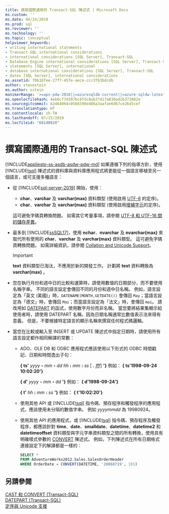 ```yaml
---
title: 撰寫國際通用的 Transact-SQL 陳述式 | Microsoft Docs
ms.custom: ''
ms.date: 04/24/2019
ms.prod: sql
ms.reviewer: ''
ms.technology: ''
ms.topic: conceptual
helpviewer_keywords:
- writing international statements
- Transact-SQL international considerations
- international considerations [SQL Server], Transact-SQL
- Database Engine international considerations [SQL Server], Transact-SQL
- statements [SQL Server], international
- database international considerations [SQL Server], Transact-SQL
- dates [SQL Server], international considerations
ms.assetid: f0b10fee-27f7-45fe-aece-ccc3f63bdcdb
author: stevestein
ms.author: sstein
monikerRange: '>=aps-pdw-2016||=azuresqldb-current||=azure-sqldw-latest||>=sql-server-2016||=sqlallproducts-allversions||>=sql-server-linux-2017||=azuresqldb-mi-current'
ms.openlocfilehash: 4eb6cf7d397bc8fdc8ab37d17e830ad2b373882e
ms.sourcegitcommit: b2464064c0566590e486a3aafae6d67ce2645cef
ms.translationtype: HT
ms.contentlocale: zh-TW
ms.lasthandoff: 07/15/2019
ms.locfileid: "68140820"
---
```

# <a name="write-international-transact-sql-statements"></a>撰寫國際通用的 Transact-SQL 陳述式
[!INCLUDE[appliesto-ss-asdb-asdw-pdw-md](../../includes/appliesto-ss-asdb-asdw-pdw-md.md)]
  如果遵循下列的指導方針，使用 [!INCLUDE[tsql](../../includes/tsql-md.md)] 陳述式的資料庫與資料庫應用程式將更能從一個語言移植至另一個語言，或可支援多種語言：  

-   從 [!INCLUDE[sql-server-2019](../../includes/sssqlv15-md.md)] 開始，使用：
    -   **char**、**varchar** 及 **varchar(max)** 資料類型 (使用啟用 [UTF-8](../../relational-databases/collations/collation-and-unicode-support.md#utf8) 的定序)。
    -   **char**、**varchar** 及 **varchar(max)** 資料類型 (使用啟用[增補字元](../../relational-databases/collations/collation-and-unicode-support.md#Supplementary_Characters)的定序)。      

    這可避免字碼頁轉換問題。 如需其它考量事項，請參閱 [UTF-8 和 UTF-16 間的儲存差異](../../relational-databases/collations/collation-and-unicode-support.md#storage_differences)。  

-   最多到 [!INCLUDE[ssSQL17](../../includes/sssql17-md.md)]，使用 **nchar**、**nvarchar** 及 **nvarchar(max)** 來取代所有使用的 **char**、**varchar** 及 **varchar(max)** 資料類型。 這可避免字碼頁轉換問題。 如需詳細資訊，請參閱 [Collation and Unicode Support](../../relational-databases/collations/collation-and-unicode-support.md)。 
    > [!IMPORTANT]
    > **text** 資料類型已淘汰，不應用於新的開發工作。 計劃將 **text** 資料轉換為 **varchar(max)** 。
  
-   您在執行月份和週中日的比較和運算時，請使用數值的日期部分，而不要使用名稱字串。 不同的語言設定會傳回不同的月份和週中日名稱。 例如，語言設定為「英文 (美國)」時，`DATENAME(MONTH,GETDATE())` 會傳回 `May`；當語言設定為「德文」時，會傳回 `Mai`；而當語言設定為「法文」時，會傳回 `mai`。 請改用如 [DATEPART](../../t-sql/functions/datepart-transact-sql.md) 的函式，使用數字月份而非名稱。 當您要將結果集顯示給使用者時，請使用 DATEPART 名稱，因為日期名稱通常比數值表示法來得有意義。 但是，不要根據特定語言的顯示名稱來撰寫任何程式碼邏輯。  
  
-   當您在比較或輸入至 INSERT 或 UPDATE 陳述式中指定日期時，請使用所有語言設定都作相同解譯的常數：  
  
    -   ADO、OLE DB 和 ODBC 應用程式應該使用以下形式的 ODBC 時間戳記、日期和時間逸出子句：  
  
         **{ ts'** _yyyy_ **-** _mm_ **-** _dd_ _hh_ **:** _mm_ **:** _ss_ [ **.** _fff_] **'}** 例如： **{ ts'1998-09-24 10:02:20'}**  
  
         **{ d'** _yyyy_ **-** _mm_ **-** _dd_ **'}** 例如： **{ d'1998-09-24'}**
  
         **{ t'** _hh_ **:** _mm_ **:** _ss_ **'}** 例如： **{ t'10:02:20'}**  
  
    -   使用其他 API 或 [!INCLUDE[tsql](../../includes/tsql-md.md)] 指令碼、預存程序和觸發程序的應用程式，應該使用未分隔的數值字串。 例如 *yyyymmdd* 為 19980924。  
  
    -   使用其他 API 的應用程式，或 [!INCLUDE[tsql](../../includes/tsql-md.md)] 指令碼、預存程序及觸發程序，都應該針對 **time**、**date**、**smalldate**、**datetime**、**datetime2** 和 **datetimeoffset** 資料類型與字元字串資料類型之間的所有轉換，使用具有明確樣式參數的 [CONVERT](../../t-sql/functions/cast-and-convert-transact-sql.md) 陳述式。 例如，下列陳述式在所有日期格式連接設定下的解譯都是一樣的：  
  
        ```sql  
        SELECT *  
        FROM AdventureWorks2012.Sales.SalesOrderHeader  
        WHERE OrderDate = CONVERT(DATETIME, '20060719', 101)  
        ```  
  
## <a name="see-also"></a>另請參閱
[CAST 和 CONVERT &#40;Transact-SQL&#41;](../../t-sql/functions/cast-and-convert-transact-sql.md)     
[DATEPART &#40;Transact-SQL&#41;](../../t-sql/functions/datepart-transact-sql.md)        
[定序與 Unicode 支援](../../relational-databases/collations/collation-and-unicode-support.md)      
